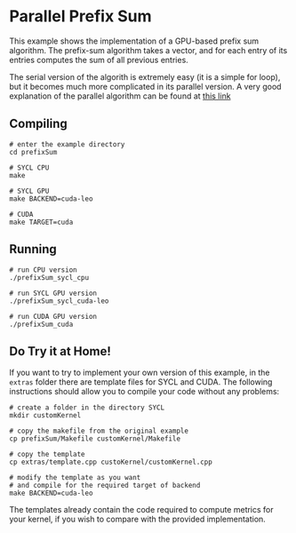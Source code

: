# Parallel Prefix Sum
This example shows the implementation of a GPU-based prefix sum algorithm. The prefix-sum algorithm takes a vector, and for each entry of its entries computes the sum of all previous entries. 

The serial version of the algorith is extremely easy (it is a simple for loop), but it becomes much more complicated in its parallel version. A very good explanation of the parallel algorithm can be found at [this link](https://developer.nvidia.com/gpugems/gpugems3/part-vi-gpu-computing/chapter-39-parallel-prefix-sum-scan-cuda) 

## Compiling
```shell
# enter the example directory
cd prefixSum

# SYCL CPU
make

# SYCL GPU
make BACKEND=cuda-leo

# CUDA
make TARGET=cuda
```

## Running
```shell
# run CPU version
./prefixSum_sycl_cpu

# run SYCL GPU version
./prefixSum_sycl_cuda-leo

# run CUDA GPU version
./prefixSum_cuda
```

## Do Try it at Home!
If you want to try to implement your own version of this example, in the `extras` folder there are template files for SYCL and CUDA. The following instructions should allow you to compile your code without any problems:
```shell
# create a folder in the directory SYCL
mkdir customKernel

# copy the makefile from the original example
cp prefixSum/Makefile customKernel/Makefile

# copy the template
cp extras/template.cpp custoKernel/customKernel.cpp

# modify the template as you want
# and compile for the required target of backend
make BACKEND=cuda-leo
```
The templates already contain the code required to compute metrics for your kernel, if you wish to compare with the provided implementation.
